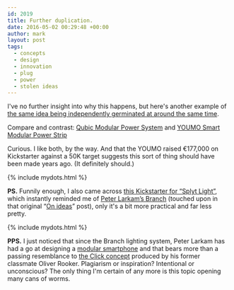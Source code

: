 ```yaml
---
id: 2019
title: Further duplication.
date: 2016-05-02 00:29:48 +00:00
author: mark
layout: post
tags:
  - concepts
  - design
  - innovation
  - plug
  - power
  - stolen ideas
---
```

I've no further insight into why this happens, but here's another example of [the same idea being independently germinated at around the same time](http://www.sallonoroff.co.uk/blog/2013/10/on-ideas/).

Compare and contrast: [Qubic Modular Power System](http://www.gadgette.com/2016/03/31/qubic-makes-us-wish-all-power-strips-were-modular/) and [YOUMO Smart Modular Power Strip](https://www.kickstarter.com/projects/1300499319/youmo-your-smart-modular-power-strip)

Curious. I like both, by the way. And that the YOUMO raised €177,000 on Kickstarter against a 50K target suggests this sort of thing should have been made years ago. (It definitely should.)

{% include mydots.html %}

**PS.** Funnily enough, I also came across [this Kickstarter for &#8220;Splyt Light&#8221;](https://www.kickstarter.com/projects/1244118214/splyt-light), which instantly reminded me of [Peter Larkam&#8217;s Branch](http://www.peterlarkamdesign.com/branch/) (touched upon in that original &#8220;[On ideas](http://www.sallonoroff.co.uk/blog/2013/10/on-ideas/)&#8221; post), only it's a bit more practical and far less pretty.

{% include mydots.html %}

**PPS.** I just noticed that since the Branch lighting system, Peter Larkam has had a go at designing a [modular smartphone](http://www.peterlarkamdesign.com/smartphone/) and that bears more than a passing resemblance to [the Click concept](/images/fromwp/2013/09/CLICK-scan-900x615.jpg) produced by his former classmate Oliver Rooker. Plagiarism or inspiration? Intentional or unconscious? The only thing I'm certain of any more is this topic opening many cans of worms.
